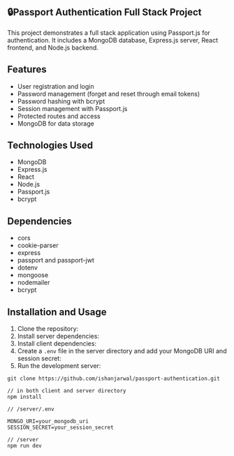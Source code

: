 ## 🔒Passport Authentication Full Stack Project

This project demonstrates a full stack application using Passport.js for authentication. It includes a MongoDB database, Express.js server, React frontend, and Node.js backend.

## Features

*   User registration and login
*   Password management (forget and reset through email tokens)
*   Password hashing with bcrypt
*   Session management with Passport.js
*   Protected routes and access
*   MongoDB for data storage

## Technologies Used

*   MongoDB
*   Express.js
*   React
*   Node.js
*   Passport.js
*   bcrypt

## Dependencies

*   cors
*   cookie-parser
*   express
*   passport and passport-jwt
*   dotenv
*   mongoose
*   nodemailer
*   bcrypt

## Installation and Usage

1.  Clone the repository:
2.  Install server dependencies:
3.  Install client dependencies:
4.  Create a `.env` file in the server directory and add your MongoDB URI and session secret:
5.  Run the development server:

```plaintext
git clone https://github.com/ishanjarwal/passport-authentication.git
```

```plaintext
// in both client and server directory
npm install
```

```plaintext
// /server/.env

MONGO_URI=your_mongodb_uri
SESSION_SECRET=your_session_secret
```

```plaintext
// /server
npm run dev
```